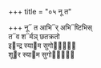 +++
title = "०५ नू त"

+++
नू᳓ त आभि᳓र् अभि᳓ष्टिभिस्  
त᳓व श᳓र्मञ् छतक्रतो  
इ᳓न्द्र स्या᳓म सुगोपाः᳐᳓  
शू᳓र स्या᳓म सुगोपाः᳐᳓